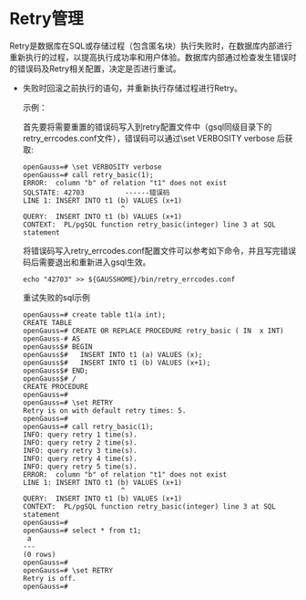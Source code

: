 # Retry管理

Retry是数据库在SQL或存储过程（包含匿名块）执行失败时，在数据库内部进行重新执行的过程，以提高执行成功率和用户体验。数据库内部通过检查发生错误时的错误码及Retry相关配置，决定是否进行重试。

-   失败时回滚之前执行的语句，并重新执行存储过程进行Retry。

    示例：

    首先要将需要重置的错误码写入到retry配置文件中（gsql同级目录下的retry_errcodes.conf文件），错误码可以通过\set VERBOSITY verbose 后获取:
    
    ```
    openGauss=# \set VERBOSITY verbose
    openGauss=# call retry_basic(1);
    ERROR:  column "b" of relation "t1" does not exist
    SQLSTATE: 42703          ------错误码
    LINE 1: INSERT INTO t1 (b) VALUES (x+1)
                            ^
    QUERY:  INSERT INTO t1 (b) VALUES (x+1)
    CONTEXT:  PL/pgSQL function retry_basic(integer) line 3 at SQL statement
    ```
    
    将错误码写入retry_errcodes.conf配置文件可以参考如下命令，并且写完错误码后需要退出和重新进入gsql生效。
    
    ```
    echo "42703" >> ${GAUSSHOME}/bin/retry_errcodes.conf
    ```
    
    重试失败的sql示例
    
    ```
    openGauss=# create table t1(a int);
    CREATE TABLE
    openGauss=# CREATE OR REPLACE PROCEDURE retry_basic ( IN  x INT)
    openGauss-# AS
    openGauss$# BEGIN
    openGauss$#   INSERT INTO t1 (a) VALUES (x);
    openGauss$#   INSERT INTO t1 (b) VALUES (x+1);
    openGauss$# END;
    openGauss$# /
    CREATE PROCEDURE
    openGauss=#
    openGauss=# \set RETRY
    Retry is on with default retry times: 5.
    openGauss=#
    openGauss=# call retry_basic(1);
    INFO: query retry 1 time(s).
    INFO: query retry 2 time(s).
    INFO: query retry 3 time(s).
    INFO: query retry 4 time(s).
    INFO: query retry 5 time(s).
    ERROR:  column "b" of relation "t1" does not exist
    LINE 1: INSERT INTO t1 (b) VALUES (x+1)
                            ^
    QUERY:  INSERT INTO t1 (b) VALUES (x+1)
    CONTEXT:  PL/pgSQL function retry_basic(integer) line 3 at SQL statement
    openGauss=#
    openGauss=# select * from t1;
     a
    ---
    (0 rows)
    openGauss=#
    openGauss=# \set RETRY
    Retry is off.
    openGauss=#
    
    ```

